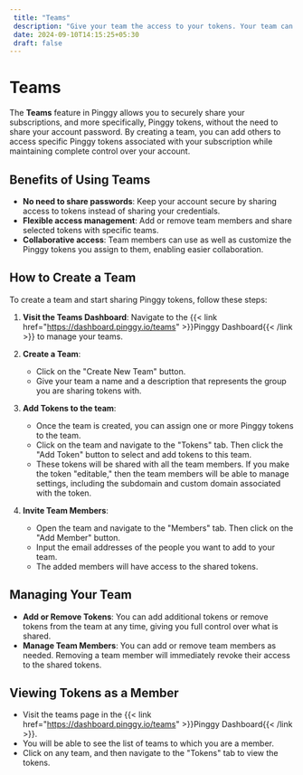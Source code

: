 ```yaml
---
 title: "Teams" 
 description: "Give your team the access to your tokens. Your team can create persistent Pinggy tunnels and configure them using your token."
 date: 2024-09-10T14:15:25+05:30 
 draft: false 
---
```


# Teams

The **Teams** feature in Pinggy allows you to securely share your subscriptions, and more specifically, Pinggy tokens, without the need to share your account password. By creating a team, you can add others to access specific Pinggy tokens associated with your subscription while maintaining complete control over your account.

## Benefits of Using Teams
- **No need to share passwords**: Keep your account secure by sharing access to tokens instead of sharing your credentials.
- **Flexible access management**: Add or remove team members and share selected tokens with specific teams.
- **Collaborative access**: Team members can use as well as customize the Pinggy tokens you assign to them, enabling easier collaboration.

## How to Create a Team

To create a team and start sharing Pinggy tokens, follow these steps:

1. **Visit the Teams Dashboard**:
 Navigate to the {{< link href="https://dashboard.pinggy.io/teams" >}}Pinggy Dashboard{{< /link >}} to manage your teams.

2. **Create a Team**:
   - Click on the "Create New Team" button.
   - Give your team a name and a description that represents the group you are sharing tokens with.

3. **Add Tokens to the team**:
   - Once the team is created, you can assign one or more Pinggy tokens to the team.
   - Click on the team and navigate to the "Tokens" tab. Then click the "Add Token" button to select and add tokens to this team.
   - These tokens will be shared with all the team members. If you make the token "editable," then the team members will be able to manage settings, including the subdomain and custom domain associated with the token. 

4. **Invite Team Members**:
   - Open the team and navigate to the "Members" tab. Then click on the "Add Member" button.
   - Input the email addresses of the people you want to add to your team.
   - The added members will have access to the shared tokens.

## Managing Your Team
- **Add or Remove Tokens**: You can add additional tokens or remove tokens from the team at any time, giving you full control over what is shared.
- **Manage Team Members**: You can add or remove team members as needed. Removing a team member will immediately revoke their access to the shared tokens.


## Viewing Tokens as a Member

- Visit the teams page in the {{< link href="https://dashboard.pinggy.io/teams" >}}Pinggy Dashboard{{< /link >}}.
- You will be able to see the list of teams to which you are a member.
- Click on any team, and then navigate to the "Tokens" tab to view the tokens.

